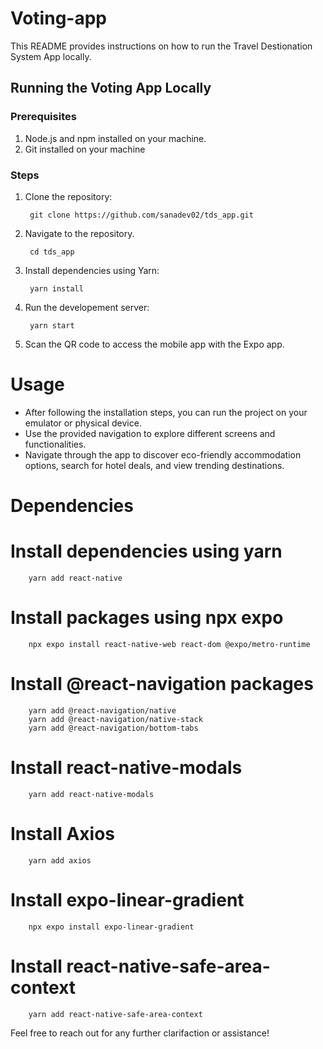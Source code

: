 # Voting-app

This README provides instructions on how to run the Travel Destionation System App locally. 

## Running the Voting App Locally 
### Prerequisites

1. Node.js and npm installed on your machine.
2. Git installed on your machine

### Steps

1. Clone the repository:

        git clone https://github.com/sanadev02/tds_app.git

2. Navigate to the repository.

        cd tds_app
    
2. Install dependencies using Yarn:

        yarn install


3. Run the developement server:

        yarn start

5. Scan the QR code to access the mobile app with the Expo app.

# Usage
 - After following the installation steps, you can run the project on your emulator or physical device.
 - Use the provided navigation to explore different screens and functionalities.
 - Navigate through the app to discover eco-friendly accommodation options, search for hotel deals, and view trending destinations.

# Dependencies 

# Install dependencies using yarn
        yarn add react-native

# Install packages using npx expo
        npx expo install react-native-web react-dom @expo/metro-runtime

# Install @react-navigation packages
        yarn add @react-navigation/native
        yarn add @react-navigation/native-stack
        yarn add @react-navigation/bottom-tabs

# Install react-native-modals
        yarn add react-native-modals   

# Install Axios
        yarn add axios

# Install expo-linear-gradient
        npx expo install expo-linear-gradient

# Install react-native-safe-area-context
        yarn add react-native-safe-area-context


Feel free to reach out for any further clarifaction or assistance!